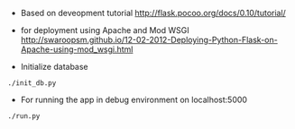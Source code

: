 - Based on deveopment tutorial
http://flask.pocoo.org/docs/0.10/tutorial/

- for deployment using Apache and Mod WSGI
http://swaroopsm.github.io/12-02-2012-Deploying-Python-Flask-on-Apache-using-mod_wsgi.html

- Initialize database
```
./init_db.py
```
- For running the app in debug environment on localhost:5000
```
./run.py
```

